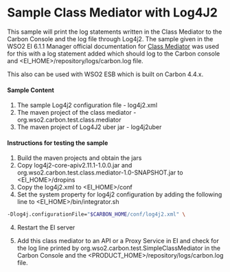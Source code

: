 # Sample Class Mediator with Log4J2

This sample will print the log statements written in the Class Mediator to the Carbon Console and the log file through Log4j2. 
The sample given in the WSO2 EI 6.1.1 Manager official documentation for [Class Mediator](https://docs.wso2.com/display/EI611/Class+Mediator) was used for this with a log statement 
added which should log to the Carbon console and <EI_HOME>/repository/logs/carbon.log file.

This also can be used with WSO2 ESB which is built on Carbon 4.4.x. 

#### Sample Content

1. The sample Log4j2 configuration file - log4j2.xml
2. The maven project of the class mediator - org.wso2.carbon.test.class.mediator
3. The maven project of Log4J2 uber jar - log4j2uber


#### Instructions for testing the sample

1. Build the maven projects and obtain the jars 
2. Copy log4j2-core-apiv2.11.1-1.0.0.jar and org.wso2.carbon.test.class.mediator-1.0-SNAPSHOT.jar to <EI_HOME>/dropins
2. Copy the log4j2.xml to <EI_HOME>/conf
3. Set the system property for log4j2 configuration by adding the following line to <EI_HOME>/bin/integrator.sh
```bash
-Dlog4j.configurationFile="$CARBON_HOME/conf/log4j2.xml" \
```
4. Restart the EI server

5. Add this class mediator to an API or a Proxy Service in EI and check for the log line printed 
by org.wso2.carbon.test.SimpleClassMediator in the Carbon Console and the 
<PRODUCT_HOME>/repository/logs/carbon.log file.
